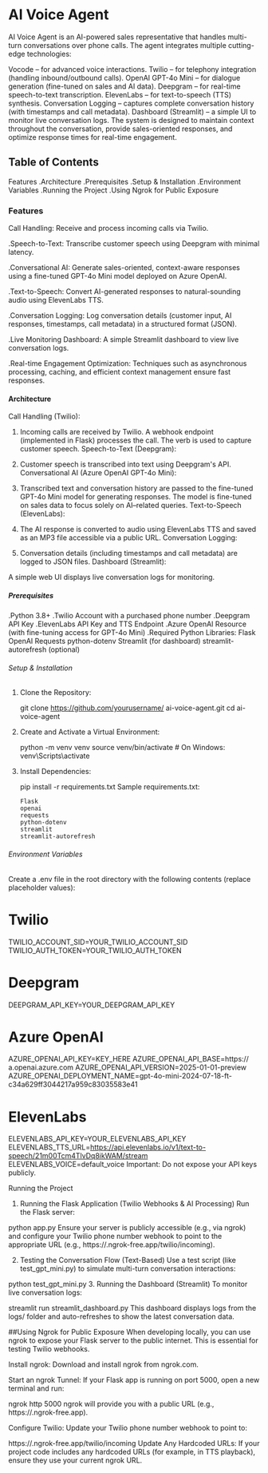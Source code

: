 # AI Voice Agent
AI Voice Agent is an AI-powered sales representative that handles multi-turn conversations over phone calls. The agent integrates multiple cutting-edge technologies:

Vocode – for advanced voice interactions.
Twilio – for telephony integration (handling inbound/outbound calls).
OpenAI GPT-4o Mini – for dialogue generation (fine-tuned on sales and AI data).
Deepgram – for real-time speech-to-text transcription.
ElevenLabs – for text-to-speech (TTS) synthesis.
Conversation Logging – captures complete conversation history (with timestamps and call metadata).
Dashboard (Streamlit) – a simple UI to monitor live conversation logs.
The system is designed to maintain context throughout the conversation, provide sales-oriented responses, and optimize response times for real-time engagement.

## Table of Contents
Features
.Architecture
.Prerequisites
.Setup & Installation
.Environment Variables
.Running the Project
.Using Ngrok for Public Exposure


### Features
Call Handling:
Receive and process incoming calls via Twilio.

.Speech-to-Text:
  Transcribe customer speech using Deepgram with minimal latency.

.Conversational AI:
  Generate sales-oriented, context-aware responses using a fine-tuned GPT-4o Mini model deployed on Azure OpenAI.

.Text-to-Speech:
  Convert AI-generated responses to natural-sounding audio using ElevenLabs TTS.

.Conversation Logging:
  Log conversation details (customer input, AI responses, timestamps, call metadata) in a structured format (JSON).

.Live Monitoring Dashboard:
  A simple Streamlit dashboard to view live conversation logs.

.Real-time Engagement Optimization:
  Techniques such as asynchronous processing, caching, and efficient context management ensure fast responses.

#### Architecture
Call Handling (Twilio):

1. Incoming calls are received by Twilio.
   A webhook endpoint (implemented in Flask) processes the call.
   The <Gather> verb is used to capture customer speech.
   Speech-to-Text (Deepgram):

2. Customer speech is transcribed into text using Deepgram's API.
   Conversational AI (Azure OpenAI GPT-4o Mini):

3. Transcribed text and conversation history are passed to the fine-tuned GPT-4o Mini model for generating responses.
   The model is fine-tuned on sales data to focus solely on AI–related queries.
   Text-to-Speech (ElevenLabs):

4. The AI response is converted to audio using ElevenLabs TTS and saved as an MP3 file accessible via a public URL.
   Conversation Logging:

5. Conversation details (including timestamps and call metadata) are logged to JSON files.
   Dashboard (Streamlit):

A simple web UI displays live conversation logs for monitoring.

##### Prerequisites
.Python 3.8+
.Twilio Account with a purchased phone number
.Deepgram API Key
.ElevenLabs API Key and TTS Endpoint
.Azure OpenAI Resource (with fine-tuning access for GPT-4o Mini)
.Required Python Libraries:
   Flask
   OpenAI
   Requests
   python-dotenv
   Streamlit (for dashboard)
   streamlit-autorefresh (optional)

  ###### Setup & Installation
1. Clone the Repository:

    git clone https://github.com/yourusername/ ai-voice-agent.git
    cd ai-voice-agent
2. Create and Activate a Virtual Environment:

    python -m venv venv
    source venv/bin/activate  # On Windows: venv\Scripts\activate
3. Install Dependencies:

    pip install -r requirements.txt
    Sample requirements.txt:

       Flask
       openai
       requests
       python-dotenv
       streamlit
       streamlit-autorefresh

  ###### Environment Variables
  Create a .env file in the root directory with the following contents (replace placeholder values):

# Twilio 
TWILIO_ACCOUNT_SID=YOUR_TWILIO_ACCOUNT_SID
TWILIO_AUTH_TOKEN=YOUR_TWILIO_AUTH_TOKEN

# Deepgram
DEEPGRAM_API_KEY=YOUR_DEEPGRAM_API_KEY

# Azure OpenAI
AZURE_OPENAI_API_KEY=KEY_HERE
AZURE_OPENAI_API_BASE=https:// a.openai.azure.com
AZURE_OPENAI_API_VERSION=2025-01-01-preview
AZURE_OPENAI_DEPLOYMENT_NAME=gpt-4o-mini-2024-07-18-ft-c34a629ff3044217a959c83035583e41

# ElevenLabs
ELEVENLABS_API_KEY=YOUR_ELEVENLABS_API_KEY
ELEVENLABS_TTS_URL=https://api.elevenlabs.io/v1/text-to-speech/21m00Tcm4TlvDq8ikWAM/stream
ELEVENLABS_VOICE=default_voice
Important: Do not expose your API keys publicly.

Running the Project
1. Running the Flask Application (Twilio Webhooks & AI Processing)
Run the Flask server:

python app.py
Ensure your server is publicly accessible (e.g., via ngrok) and configure your Twilio phone number webhook to point to the appropriate URL (e.g., https://<your-ngrok-id>.ngrok-free.app/twilio/incoming).

2. Testing the Conversation Flow (Text-Based)
Use a test script (like test_gpt_mini.py) to simulate multi-turn conversation interactions:

python test_gpt_mini.py
3. Running the Dashboard (Streamlit)
To monitor live conversation logs:

streamlit run streamlit_dashboard.py
This dashboard displays logs from the logs/ folder and auto-refreshes to show the latest conversation data.

##Using Ngrok for Public Exposure
When developing locally, you can use ngrok to expose your Flask server to the public internet. This is essential for testing Twilio webhooks.

Install ngrok:
Download and install ngrok from ngrok.com.

Start an ngrok Tunnel:
If your Flask app is running on port 5000, open a new terminal and run:

ngrok http 5000
ngrok will provide you with a public URL (e.g., https://<your-ngrok-id>.ngrok-free.app).

Configure Twilio:
Update your Twilio phone number webhook to point to:

https://<your-ngrok-id>.ngrok-free.app/twilio/incoming
Update Any Hardcoded URLs:
If your project code includes any hardcoded URLs (for example, in TTS playback), ensure they use your current ngrok URL.

